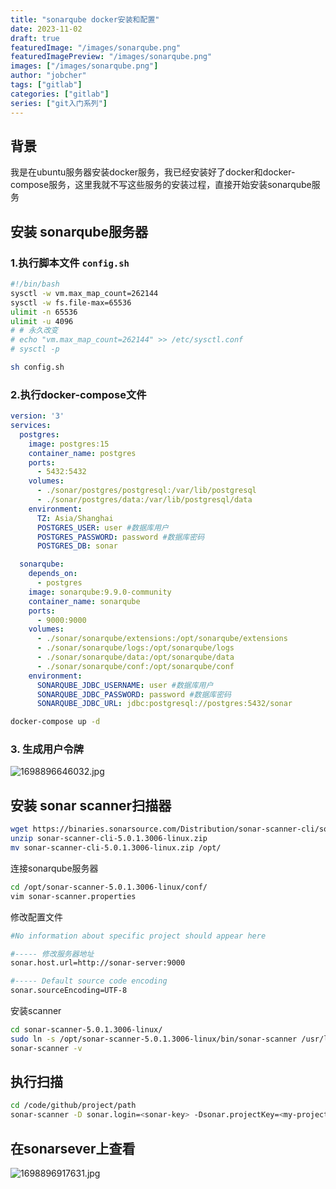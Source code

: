```yaml
---
title: "sonarqube docker安装和配置"
date: 2023-11-02
draft: true
featuredImage: "/images/sonarqube.png"
featuredImagePreview: "/images/sonarqube.png"
images: ["/images/sonarqube.png"]
author: "jobcher"
tags: ["gitlab"]
categories: ["gitlab"]
series: ["git入门系列"]
---
```

## 背景
我是在ubuntu服务器安装docker服务，我已经安装好了docker和docker-compose服务，这里我就不写这些服务的安装过程，直接开始安装sonarqube服务
## 安装 sonarqube服务器
### 1.执行脚本文件 `config.sh`
```bash
#!/bin/bash
sysctl -w vm.max_map_count=262144
sysctl -w fs.file-max=65536
ulimit -n 65536
ulimit -u 4096
# # 永久改变
# echo "vm.max_map_count=262144" >> /etc/sysctl.conf
# sysctl -p
```
```sh
sh config.sh
```

### 2.执行docker-compose文件
```yaml
version: '3'
services:
  postgres:
    image: postgres:15
    container_name: postgres
    ports:
      - 5432:5432
    volumes:
      - ./sonar/postgres/postgresql:/var/lib/postgresql
      - ./sonar/postgres/data:/var/lib/postgresql/data
    environment:
      TZ: Asia/Shanghai
      POSTGRES_USER: user #数据库用户
      POSTGRES_PASSWORD: password #数据库密码
      POSTGRES_DB: sonar

  sonarqube:
    depends_on:
      - postgres
    image: sonarqube:9.9.0-community
    container_name: sonarqube
    ports:
      - 9000:9000
    volumes:
      - ./sonar/sonarqube/extensions:/opt/sonarqube/extensions
      - ./sonar/sonarqube/logs:/opt/sonarqube/logs
      - ./sonar/sonarqube/data:/opt/sonarqube/data
      - ./sonar/sonarqube/conf:/opt/sonarqube/conf
    environment:
      SONARQUBE_JDBC_USERNAME: user #数据库用户
      SONARQUBE_JDBC_PASSWORD: password #数据库密码
      SONARQUBE_JDBC_URL: jdbc:postgresql://postgres:5432/sonar
```
```sh
docker-compose up -d
```
### 3. 生成用户令牌
![1698896646032.jpg](/images/1698896646032.jpg)  

## 安装 sonar scanner扫描器
```sh
wget https://binaries.sonarsource.com/Distribution/sonar-scanner-cli/sonar-scanner-cli-5.0.1.3006-linux.zip
unzip sonar-scanner-cli-5.0.1.3006-linux.zip
mv sonar-scanner-cli-5.0.1.3006-linux.zip /opt/
```
连接sonarqube服务器
```sh
cd /opt/sonar-scanner-5.0.1.3006-linux/conf/
vim sonar-scanner.properties
```
修改配置文件
```sh
#No information about specific project should appear here

#----- 修改服务器地址
sonar.host.url=http://sonar-server:9000

#----- Default source code encoding
sonar.sourceEncoding=UTF-8
```
安装scanner
```sh
cd sonar-scanner-5.0.1.3006-linux/
sudo ln -s /opt/sonar-scanner-5.0.1.3006-linux/bin/sonar-scanner /usr/local/bin/sonar-scanner
sonar-scanner -v
```

## 执行扫描
```sh
cd /code/github/project/path
sonar-scanner -D sonar.login=<sonar-key> -Dsonar.projectKey=<my-project> -Dsonar.projectName=<my-project-name> -Dsonar.projectVersion=1.0 -Dsonar.sourceEncoding=UTF-8 -Dsonar.java.binaries=target/classes -Dsonar.java.libraries=target/*.jar
```

## 在sonarsever上查看
![1698896917631.jpg](/images/1698896917631.jpg)